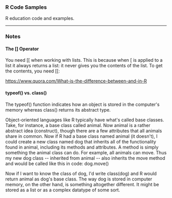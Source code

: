 ### R Code Samples

R education code and examples.

------------------------------------------------------------------
### Notes

#### The [] Operator
You need [[ when working with lists. This is because when [ is applied to a list it always returns a list: it never gives you the contents of the list. To get the contents, you need [[:

https://www.quora.com/What-is-the-difference-between-and-in-R

#### typeof() vs. class()
The typeof() function indicates how an object is stored in the computer's memory whereas class() returns its abstract type. 

Object-oriented languages like R typically have what's called base classes.  Take, for instance, a base class called animal.  Now animal is a rather abstract idea (construct), though there are a few attributes that all animals share in common.  Now if R had a base class named animal (it doesn't), I could create a new class named dog that inherits all of the functionality found in animal, including its methods and attributes.  A method is simply something the animal class can do.  For example, all animals can move.  Thus my new dog class -- inherited from animal -- also inherits the move method and would be called like this in code: dog.move() 

Now if I want to know the class of dog, I'd write class(dog) and R would return animal as dog's base class.  The way dog is stored in computer memory, on the other hand, is something altogether different.  It might be stored as a list or as a complex datatype of some sort.
